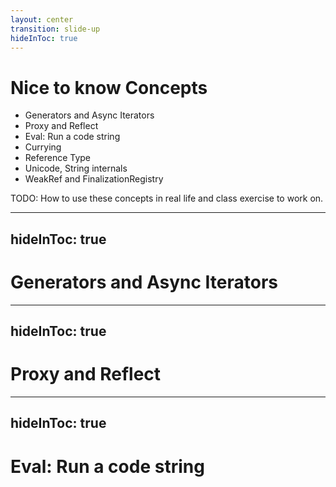 ```yaml
---
layout: center
transition: slide-up
hideInToc: true
---
```


# Nice to know Concepts
<div mt-2 />

- Generators and Async Iterators
- Proxy and Reflect
- Eval: Run a code string
- Currying
- Reference Type
- Unicode, String internals
- WeakRef and FinalizationRegistry

TODO: How to use these concepts in real life and class exercise to work on.


---
hideInToc: true
---

# Generators and Async Iterators

---
hideInToc: true
---

# Proxy and Reflect

---
hideInToc: true
---

# Eval: Run a code string
